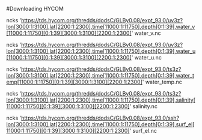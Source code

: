 #Downloading HYCOM

ncks 'https://tds.hycom.org/thredds/dodsC/GLBy0.08/expt_93.0/uv3z?lon[3000:1:3100],lat[2200:1:2300],time[11000:1:11750],depth[0:1:39],water_v[11000:1:11750][0:1:39][3000:1:3100][2200:1:2300]' water_v.nc

ncks 'https://tds.hycom.org/thredds/dodsC/GLBy0.08/expt_93.0/uv3z?lon[3000:1:3100],lat[2200:1:2300],time[11000:1:11750],depth[0:1:39],water_u[11000:1:11750][0:1:39][3000:1:3100][2200:1:2300]' water_u.nc

ncks 'https://tds.hycom.org/thredds/dodsC/GLBy0.08/expt_93.0/ts3z?lon[3000:1:3100],lat[2200:1:2300],time[11000:1:11750],depth[0:1:39],water_temp[11000:1:11750][0:1:39][3000:1:3100][2200:1:2300]' water_temp.nc

ncks 'https://tds.hycom.org/thredds/dodsC/GLBy0.08/expt_93.0/ts3z?lon[3000:1:3100],lat[2200:1:2300],time[11000:1:11750],depth[0:1:39],salinity[11000:1:11750][0:1:39][3000:1:3100][2200:1:2300]' salinity.nc

ncks 'https://tds.hycom.org/thredds/dodsC/GLBy0.08/expt_93.0/ssh?lon[3000:1:3100],lat[2200:1:2300],time[11000:1:11750],depth[0:1:39],surf_el[11000:1:11750][0:1:39][3000:1:3100][2200:1:2300]' surf_el.nc

